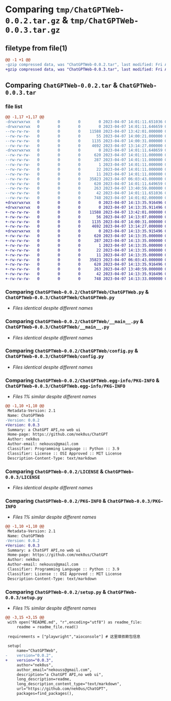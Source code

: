 # Comparing `tmp/ChatGPTWeb-0.0.2.tar.gz` & `tmp/ChatGPTWeb-0.0.3.tar.gz`

## filetype from file(1)

```diff
@@ -1 +1 @@
-gzip compressed data, was "ChatGPTWeb-0.0.2.tar", last modified: Fri Apr  7 14:01:11 2023, max compression
+gzip compressed data, was "ChatGPTWeb-0.0.3.tar", last modified: Fri Apr  7 14:13:35 2023, max compression
```

## Comparing `ChatGPTWeb-0.0.2.tar` & `ChatGPTWeb-0.0.3.tar`

### file list

```diff
@@ -1,17 +1,17 @@
-drwxrwxrwx   0        0        0        0 2023-04-07 14:01:11.651036 ChatGPTWeb-0.0.2/
-drwxrwxrwx   0        0        0        0 2023-04-07 14:01:11.646659 ChatGPTWeb-0.0.2/ChatGPTWeb/
--rw-rw-rw-   0        0        0    11588 2023-04-07 13:42:01.000000 ChatGPTWeb-0.0.2/ChatGPTWeb/ChatGPTWeb.py
--rw-rw-rw-   0        0        0       55 2023-04-07 14:00:21.000000 ChatGPTWeb-0.0.2/ChatGPTWeb/__init__.py
--rw-rw-rw-   0        0        0     1135 2023-04-07 14:00:31.000000 ChatGPTWeb-0.0.2/ChatGPTWeb/__main__.py
--rw-rw-rw-   0        0        0     4692 2023-04-07 13:14:27.000000 ChatGPTWeb-0.0.2/ChatGPTWeb/config.py
-drwxrwxrwx   0        0        0        0 2023-04-07 14:01:11.648659 ChatGPTWeb-0.0.2/ChatGPTWeb.egg-info/
--rw-rw-rw-   0        0        0      620 2023-04-07 14:01:11.000000 ChatGPTWeb-0.0.2/ChatGPTWeb.egg-info/PKG-INFO
--rw-rw-rw-   0        0        0      287 2023-04-07 14:01:11.000000 ChatGPTWeb-0.0.2/ChatGPTWeb.egg-info/SOURCES.txt
--rw-rw-rw-   0        0        0        1 2023-04-07 14:01:11.000000 ChatGPTWeb-0.0.2/ChatGPTWeb.egg-info/dependency_links.txt
--rw-rw-rw-   0        0        0       22 2023-04-07 14:01:11.000000 ChatGPTWeb-0.0.2/ChatGPTWeb.egg-info/requires.txt
--rw-rw-rw-   0        0        0       11 2023-04-07 14:01:11.000000 ChatGPTWeb-0.0.2/ChatGPTWeb.egg-info/top_level.txt
--rw-rw-rw-   0        0        0    35823 2023-04-07 06:03:43.000000 ChatGPTWeb-0.0.2/LICENSE
--rw-rw-rw-   0        0        0      620 2023-04-07 14:01:11.649659 ChatGPTWeb-0.0.2/PKG-INFO
--rw-rw-rw-   0        0        0      263 2023-04-07 13:40:59.000000 ChatGPTWeb-0.0.2/README.md
--rw-rw-rw-   0        0        0       42 2023-04-07 14:01:11.651036 ChatGPTWeb-0.0.2/setup.cfg
--rw-rw-rw-   0        0        0      748 2023-04-07 14:01:02.000000 ChatGPTWeb-0.0.2/setup.py
+drwxrwxrwx   0        0        0        0 2023-04-07 14:13:35.916496 ChatGPTWeb-0.0.3/
+drwxrwxrwx   0        0        0        0 2023-04-07 14:13:35.911496 ChatGPTWeb-0.0.3/ChatGPTWeb/
+-rw-rw-rw-   0        0        0    11588 2023-04-07 13:42:01.000000 ChatGPTWeb-0.0.3/ChatGPTWeb/ChatGPTWeb.py
+-rw-rw-rw-   0        0        0       56 2023-04-07 14:13:07.000000 ChatGPTWeb-0.0.3/ChatGPTWeb/__init__.py
+-rw-rw-rw-   0        0        0     1135 2023-04-07 14:00:31.000000 ChatGPTWeb-0.0.3/ChatGPTWeb/__main__.py
+-rw-rw-rw-   0        0        0     4692 2023-04-07 13:14:27.000000 ChatGPTWeb-0.0.3/ChatGPTWeb/config.py
+drwxrwxrwx   0        0        0        0 2023-04-07 14:13:35.915496 ChatGPTWeb-0.0.3/ChatGPTWeb.egg-info/
+-rw-rw-rw-   0        0        0      620 2023-04-07 14:13:35.000000 ChatGPTWeb-0.0.3/ChatGPTWeb.egg-info/PKG-INFO
+-rw-rw-rw-   0        0        0      287 2023-04-07 14:13:35.000000 ChatGPTWeb-0.0.3/ChatGPTWeb.egg-info/SOURCES.txt
+-rw-rw-rw-   0        0        0        1 2023-04-07 14:13:35.000000 ChatGPTWeb-0.0.3/ChatGPTWeb.egg-info/dependency_links.txt
+-rw-rw-rw-   0        0        0       22 2023-04-07 14:13:35.000000 ChatGPTWeb-0.0.3/ChatGPTWeb.egg-info/requires.txt
+-rw-rw-rw-   0        0        0       11 2023-04-07 14:13:35.000000 ChatGPTWeb-0.0.3/ChatGPTWeb.egg-info/top_level.txt
+-rw-rw-rw-   0        0        0    35823 2023-04-07 06:03:43.000000 ChatGPTWeb-0.0.3/LICENSE
+-rw-rw-rw-   0        0        0      620 2023-04-07 14:13:35.916496 ChatGPTWeb-0.0.3/PKG-INFO
+-rw-rw-rw-   0        0        0      263 2023-04-07 13:40:59.000000 ChatGPTWeb-0.0.3/README.md
+-rw-rw-rw-   0        0        0       42 2023-04-07 14:13:35.916496 ChatGPTWeb-0.0.3/setup.cfg
+-rw-rw-rw-   0        0        0      748 2023-04-07 14:13:33.000000 ChatGPTWeb-0.0.3/setup.py
```

### Comparing `ChatGPTWeb-0.0.2/ChatGPTWeb/ChatGPTWeb.py` & `ChatGPTWeb-0.0.3/ChatGPTWeb/ChatGPTWeb.py`

 * *Files identical despite different names*

### Comparing `ChatGPTWeb-0.0.2/ChatGPTWeb/__main__.py` & `ChatGPTWeb-0.0.3/ChatGPTWeb/__main__.py`

 * *Files identical despite different names*

### Comparing `ChatGPTWeb-0.0.2/ChatGPTWeb/config.py` & `ChatGPTWeb-0.0.3/ChatGPTWeb/config.py`

 * *Files identical despite different names*

### Comparing `ChatGPTWeb-0.0.2/ChatGPTWeb.egg-info/PKG-INFO` & `ChatGPTWeb-0.0.3/ChatGPTWeb.egg-info/PKG-INFO`

 * *Files 1% similar despite different names*

```diff
@@ -1,10 +1,10 @@
 Metadata-Version: 2.1
 Name: ChatGPTWeb
-Version: 0.0.2
+Version: 0.0.3
 Summary: a ChatGPT API,no web ui
 Home-page: https://github.com/nek0us/ChatGPT
 Author: nek0us
 Author-email: nekouss@gmail.com
 Classifier: Programming Language :: Python :: 3.9
 Classifier: License :: OSI Approved :: MIT License
 Description-Content-Type: text/markdown
```

### Comparing `ChatGPTWeb-0.0.2/LICENSE` & `ChatGPTWeb-0.0.3/LICENSE`

 * *Files identical despite different names*

### Comparing `ChatGPTWeb-0.0.2/PKG-INFO` & `ChatGPTWeb-0.0.3/PKG-INFO`

 * *Files 1% similar despite different names*

```diff
@@ -1,10 +1,10 @@
 Metadata-Version: 2.1
 Name: ChatGPTWeb
-Version: 0.0.2
+Version: 0.0.3
 Summary: a ChatGPT API,no web ui
 Home-page: https://github.com/nek0us/ChatGPT
 Author: nek0us
 Author-email: nekouss@gmail.com
 Classifier: Programming Language :: Python :: 3.9
 Classifier: License :: OSI Approved :: MIT License
 Description-Content-Type: text/markdown
```

### Comparing `ChatGPTWeb-0.0.2/setup.py` & `ChatGPTWeb-0.0.3/setup.py`

 * *Files 1% similar despite different names*

```diff
@@ -3,15 +3,15 @@
 with open("README.md", "r",encoding="utf8") as readme_file:
     readme = readme_file.read()
 
 requirements = ["playwright","aioconsole"] # 这里填依赖包信息
 
 setup(
     name="ChatGPTWeb",
-    version="0.0.2",
+    version="0.0.3",
     author="nek0us",
     author_email="nekouss@gmail.com",
     description="a ChatGPT API,no web ui",
     long_description=readme,
     long_description_content_type="text/markdown",
     url="https://github.com/nek0us/ChatGPT",
     packages=find_packages(),
```

